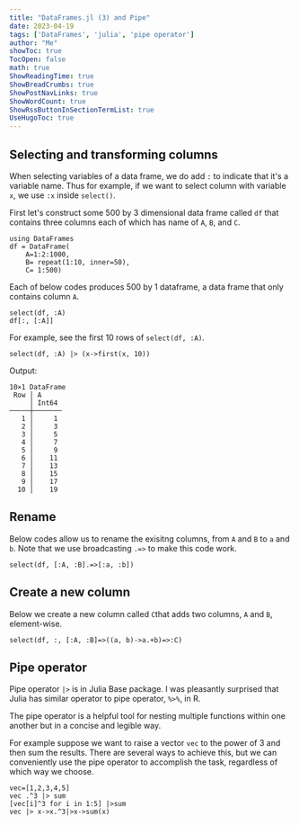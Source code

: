 ```yaml
---
title: "DataFrames.jl (3) and Pipe" 
date: 2023-04-19
tags: ['DataFrames', 'julia', 'pipe operator']
author: "Me"
showToc: true
TocOpen: false
math: true
ShowReadingTime: true
ShowBreadCrumbs: true
ShowPostNavLinks: true
ShowWordCount: true
ShowRssButtonInSectionTermList: true
UseHugoToc: true
---
```


## Selecting and transforming columns

When selecting variables of a data frame, we do add `:` to indicate that it's a variable name. Thus for example, if we want to select column with variable `x`, we use `:x` inside `select()`. 

First let's construct some 500 by 3 dimensional data frame called `df` that contains three columns each of which has name of `A`, `B`, and `C`.

```
using DataFrames
df = DataFrame(
    A=1:2:1000, 
    B= repeat(1:10, inner=50), 
    C= 1:500)
```

Each of below codes produces 500 by 1 dataframe, a data frame that only contains column `A`.  
```
select(df, :A)
df[:, [:A]]
```

For example, see the first 10 rows of `select(df, :A)`.  

```
select(df, :A) |> (x->first(x, 10))
```

Output: 
```
10×1 DataFrame
 Row │ A     
     │ Int64 
─────┼───────
   1 │     1
   2 │     3
   3 │     5
   4 │     7
   5 │     9
   6 │    11
   7 │    13
   8 │    15
   9 │    17
  10 │    19
```

## Rename 

Below codes allow us to rename the exisitng columns, from `A` and `B` to `a` and `b`. Note that we use broadcasting `.=>` to make this code work. 

```
select(df, [:A, :B].=>[:a, :b])
```


## Create a new column 

Below we create a new column called `C`that adds two columns, `A` and `B`, element-wise. 
```
select(df, :, [:A, :B]=>((a, b)->a.+b)=>:C)
```

## Pipe operator

Pipe operator `|>` is in Julia Base package. I was pleasantly surprised that Julia has similar operator to pipe operator, `%>%`, in R. 

The pipe operator is a helpful tool for nesting multiple functions within one another but in a concise and legible way. 

For example suppose we want to raise a vector `vec` to the power of 3 and then sum the results. There are several ways to achieve this, but we can conveniently use the pipe operator to accomplish the task, regardless of which way we choose. 

```
vec=[1,2,3,4,5]
vec .^3 |> sum
[vec[i]^3 for i in 1:5] |>sum
vec |> x->x.^3|>x->sum(x)
```